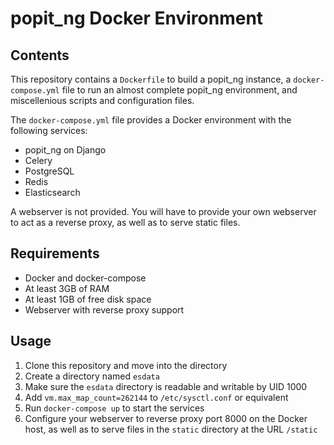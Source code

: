 # popit\_ng Docker Environment

## Contents

This repository contains a ```Dockerfile``` to build a popit\_ng instance, a ```docker-compose.yml``` file to run an almost complete popit\_ng environment, and miscellenious scripts and configuration files.

The ```docker-compose.yml``` file provides a Docker environment with the following services:

* popit\_ng on Django
* Celery
* PostgreSQL
* Redis
* Elasticsearch

A webserver is not provided. You will have to provide your own webserver to act as a reverse proxy, as well as to serve static files.

## Requirements

* Docker and docker-compose
* At least 3GB of RAM
* At least 1GB of free disk space
* Webserver with reverse proxy support

## Usage

1. Clone this repository and move into the directory
1. Create a directory named ```esdata```
1. Make sure the ```esdata``` directory is readable and writable by UID 1000
1. Add ```vm.max_map_count=262144``` to ```/etc/sysctl.conf``` or equivalent
1. Run ```docker-compose up``` to start the services
1. Configure your webserver to reverse proxy port 8000 on the Docker host, as well as to serve files in the ```static``` directory at the URL ```/static```

